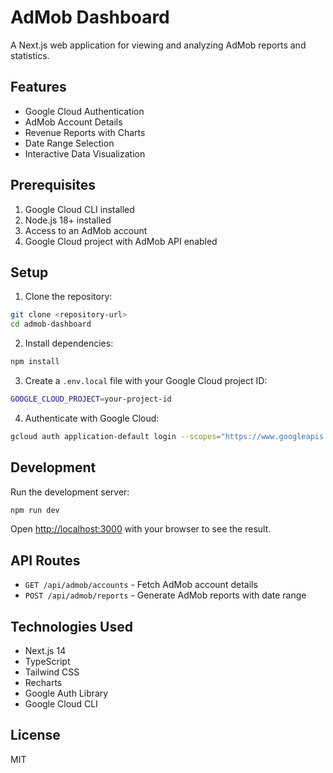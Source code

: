 # AdMob Dashboard

A Next.js web application for viewing and analyzing AdMob reports and statistics.

## Features

- Google Cloud Authentication
- AdMob Account Details
- Revenue Reports with Charts
- Date Range Selection
- Interactive Data Visualization

## Prerequisites

1. Google Cloud CLI installed
2. Node.js 18+ installed
3. Access to an AdMob account
4. Google Cloud project with AdMob API enabled

## Setup

1. Clone the repository:
```bash
git clone <repository-url>
cd admob-dashboard
```

2. Install dependencies:
```bash
npm install
```

3. Create a `.env.local` file with your Google Cloud project ID:
```bash
GOOGLE_CLOUD_PROJECT=your-project-id
```

4. Authenticate with Google Cloud:
```bash
gcloud auth application-default login --scopes="https://www.googleapis.com/auth/cloud-platform,https://www.googleapis.com/auth/admob.readonly" --no-launch-browser
```

## Development

Run the development server:

```bash
npm run dev
```

Open [http://localhost:3000](http://localhost:3000) with your browser to see the result.

## API Routes

- `GET /api/admob/accounts` - Fetch AdMob account details
- `POST /api/admob/reports` - Generate AdMob reports with date range

## Technologies Used

- Next.js 14
- TypeScript
- Tailwind CSS
- Recharts
- Google Auth Library
- Google Cloud CLI

## License

MIT
